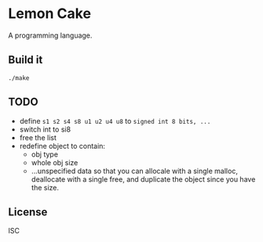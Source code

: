 # Lemon Cake

A programming language.

## Build it

    ./make

## TODO

- define `s1 s2 s4 s8 u1 u2 u4 u8` to `signed int 8 bits, ...`
- switch int to si8
- free the list
- redefine object to contain:
    - obj type
    - whole obj size
    - ...unspecified data
  so that you can allocale with a single malloc, deallocate with a single free,
  and duplicate the object since you have the size.

## License

ISC
